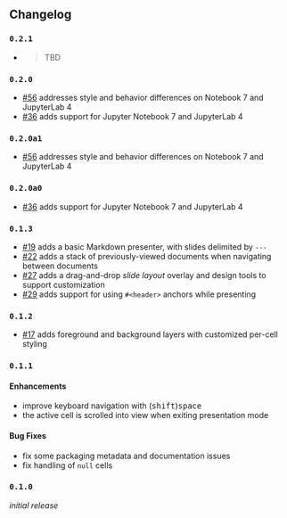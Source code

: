 ## Changelog

### `0.2.1`

- > TBD

### `0.2.0`

- [#56] addresses style and behavior differences on Notebook 7 and JupyterLab 4
- [#36] adds support for Jupyter Notebook 7 and JupyterLab 4

### `0.2.0a1`

- [#56] addresses style and behavior differences on Notebook 7 and JupyterLab 4

[#56]: https://github.com/deathbeds/jupyterlab-deck/issues/56

### `0.2.0a0`

- [#36] adds support for Jupyter Notebook 7 and JupyterLab 4

[#36]: https://github.com/deathbeds/jupyterlab-deck/issues/36

### `0.1.3`

- [#19] adds a basic Markdown presenter, with slides delimited by `---`
- [#22] adds a stack of previously-viewed documents when navigating between documents
- [#27] adds a drag-and-drop _slide layout_ overlay and design tools to support
  customization
- [#29] adds support for using `#<header>` anchors while presenting

[#19]: https://github.com/deathbeds/jupyterlab-deck/issues/19
[#22]: https://github.com/deathbeds/jupyterlab-deck/issues/22
[#27]: https://github.com/deathbeds/jupyterlab-deck/issues/27
[#29]: https://github.com/deathbeds/jupyterlab-deck/issues/29

### `0.1.2`

- [#17] adds foreground and background layers with customized per-cell styling

[#17]: https://github.com/deathbeds/jupyterlab-deck/issues/15

### `0.1.1`

#### Enhancements

- improve keyboard navigation with (<kbd>shift</kbd>)<kbd>space</kbd>
- the active cell is scrolled into view when exiting presentation mode

#### Bug Fixes

- fix some packaging metadata and documentation issues
- fix handling of `null` cells

### `0.1.0`

_initial release_
